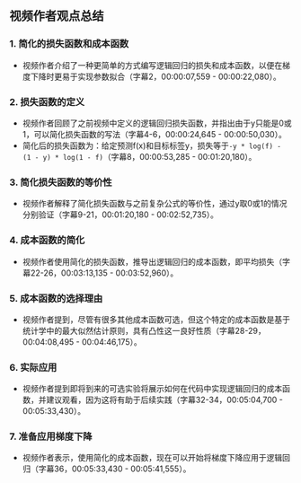 ## 视频作者观点总结

### 1. 简化的损失函数和成本函数
- 视频作者介绍了一种更简单的方式编写逻辑回归的损失和成本函数，以便在梯度下降时更易于实现参数拟合（字幕2，00:00:07,559 - 00:00:22,080）。

### 2. 损失函数的定义
- 视频作者回顾了之前视频中定义的逻辑回归损失函数，并指出由于y只能是0或1，可以简化损失函数的写法（字幕4-6，00:00:24,645 - 00:00:50,030）。
- 简化后的损失函数为：给定预测f(x)和目标标签y，损失等于`-y * log(f) - (1 - y) * log(1 - f)`（字幕8，00:00:53,285 - 00:01:20,180）。

### 3. 简化损失函数的等价性
- 视频作者解释了简化损失函数与之前复杂公式的等价性，通过y取0或1的情况分别验证（字幕9-21，00:01:20,180 - 00:02:52,735）。

### 4. 成本函数的简化
- 视频作者使用简化的损失函数，推导出逻辑回归的成本函数，即平均损失（字幕22-26，00:03:13,135 - 00:03:52,960）。

### 5. 成本函数的选择理由
- 视频作者提到，尽管有很多其他成本函数可选，但这个特定的成本函数是基于统计学中的最大似然估计原则，具有凸性这一良好性质（字幕28-29，00:04:08,495 - 00:04:46,175）。

### 6. 实际应用
- 视频作者提到即将到来的可选实验将展示如何在代码中实现逻辑回归的成本函数，并建议观看，因为这将有助于后续实践（字幕32-34，00:05:04,700 - 00:05:33,430）。

### 7. 准备应用梯度下降
- 视频作者表示，使用简化的成本函数，现在可以开始将梯度下降应用于逻辑回归（字幕36，00:05:33,430 - 00:05:41,555）。